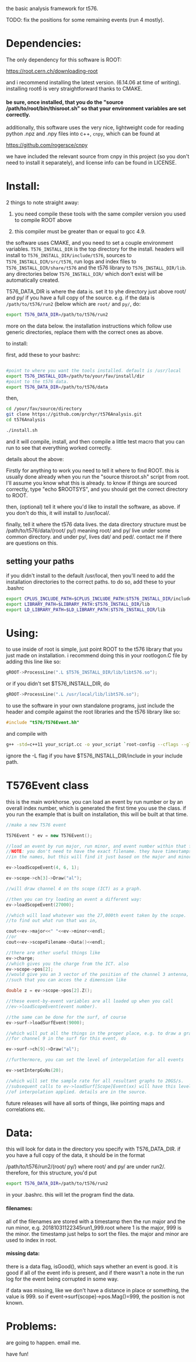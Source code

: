 the basic analysis framework for t576.

TODO:  fix the positions for some remaining events (run 4 mostly). 

# Dependencies:

The only dependency for this software is ROOT:

https://root.cern.ch/downloading-root

and i recommend installing the latest version. (6.14.06 at time of writing). installing root6 is very straightforward thanks to CMAKE.

 #### be sure, once installed, that you do the "source /path/to/root/bin/thisroot.sh" so that your environment variables are set correctly.



additionally, this software uses the very nice, lightweight code for reading python .npz and .npy files into c++, ```cnpy```, which can be found at

https://github.com/rogersce/cnpy

we have included the relevant source from cnpy in this project (so you don't need to install it separately), and license info can be found in LICENSE. 

# Install:

2 things to note straight away:

1) you need compile these tools with the same compiler version you used to compile ROOT above

2) this compiler must be greater than or equal to gcc 4.9. 


the software uses CMAKE, and you need to set a couple environment variables. ```T576_INSTALL_DIR``` is the top directory for the install. headers will install to ```T576_INSTALL_DIR/include/t576```, sources to  ```T576_INSTALL_DIR/src/t576```,  run logs and index files to ```T576_INSTALL_DIR/share/t576``` and the t576 library to ```T576_INSTALL_DIR/lib```. any directories below ```T576_INSTALL_DIR/``` which don't exist will be automatically created.

T576_DATA_DIR is where the data is. set it to yhe directory just above root/ and py/ if you have a full copy of the source. e.g. if the data is ```/path/to/t576/run2``` (below which are ```root/``` and ```py/```, do:

```bash
export T576_DATA_DIR=/path/to/t576/run2
```

more on the data below. the installation instructions which follow use generic directories, replace them with the correct ones as above.


to install: 

first, add these to your bashrc:
```bash

#point to where you want the tools installed. default is /usr/local
export T576_INSTALL_DIR=/path/to/your/fav/install/dir
#point to the t576 data. 
export T576_DATA_DIR=/path/to/t576/data
```

then,
```bash
cd /your/fav/source/directory
git clone https://github.com/prchyr/t576Analysis.git
cd t576Analysis

./install.sh
```

and it will compile, install, and then compile a little test macro that you can run to see that everything worked correctly.


details about the above:


Firstly for anything to work you need to tell it where to find ROOT. this is usually done already when you run the "source thisroot.sh" script from root. I'll assume you know what this is already. to know if things are sourced correctly, type "echo $ROOTSYS", and you should get the correct directory to ROOT.


then, (optional) tell it where you'd like to install the software, as above. if you don't do this, it will install to /usr/local/.

finally, tell it where the t576 data lives. the data directory structure must be /path/to/t576/data/(root/ py/) meaning root/ and py/ live under some common directory. and under py/, lives dat/ and ped/. contact me if there are questions on this.

## setting your paths

if you didn't install to the default /usr/local, then you'll need to add the installation directories to the correct paths. to do so, add these to your .bashrc

```bash
export CPLUS_INCLUDE_PATH=$CPLUS_INCLUDE_PATH:$T576_INSTALL_DIR/include
export LIBRARY_PATH=$LIBRARY_PATH:$T576_INSTALL_DIR/lib
export LD_LIBRARY_PATH=$LD_LIBRARY_PATH:$T576_INSTALL_DIR/lib
```

# Using:

to use inside of root is simple, just point ROOT to the t576 library that you just made on installation. i recommend doing this in your rootlogon.C file by adding this line like so:
```c++
gROOT->ProcessLine(".L $T576_INSTALL_DIR/lib/libt576.so");
```
or if you didn't set $T576_INSTALL_DIR, do
``` c++
gROOT->ProcessLine(".L /usr/local/lib/libt576.so");
```


to use the software in your own standalone programs, just include the header and compile against the root libraries and the t576 library like so:

```c++
#include "t576/T576Event.hh"
```
and compile with
```bash
g++ -std=c++11 your_script.cc -o your_script `root-config --cflags --glibs --libs` -L$T576_INSTALL_DIR/include/t576 -lt576
```
ignore the -L flag if you have $T576_INSTALL_DIR/include in your include path.


# T576Event class

this is the main workhorse. you can load an event by run number or by an overall index number, which is generated the first time you use the class. if you run the example that is built on installation, this will be built at that time.

```c++
//make a new T576 event

T576Event * ev = new T576Event();

//load an event by run major, run minor, and event number within that file
//NOTE: you don't need to have the exact filename. they have timestamps etc
//in the names, but this will find it just based on the major and minor.

ev->loadScopeEvent(4, 6, 1);

ev->scope->ch[3]->Draw("al");

//will draw channel 4 on ths scope (ICT) as a graph.

//then you can try loading an event a different way:
ev->loadScopeEvent(27000);

//which will load whatever was the 27,000th event taken by the scope.
//to find out what run that was in,

cout<<ev->major<<" "<<ev->minor<<endl;
//or
cout<<ev->scopeFilename->Data()<<endl;

//there are other useful things like
ev->charge;
//which gives you the charge from the ICT. also
ev->scope->pos[2];
//would give you an 3 vector of the position of the channel 3 antenna,
//such that you can acces the z dimension like

double z = ev->scope->pos[2].Z();

//these event-by-event variables are all loaded up when you call
//ev->loadScopeEvent(event number). 

//the same can be done for the surf, of course
ev->surf->loadSurfEvent(9000);

//which will put all the things in the proper place, e.g. to draw a graph
//for channel 9 in the surf for this event, do

ev->surf->ch[9]->Draw("al");

//furthermore, you can set the level of interpolation for all events

ev->setInterpGsNs(20);

//which will set the sample rate for all resultant graphs to 20GS/s.
//subsequent calls to ev->loadSurf[Scope]Event(xx) will have this level
//of interpolation applied. details are in the source.


```
future releases will have all sorts of things, like pointing maps and correlations etc.

# Data:

this will look for data in the directory you specify with T576_DATA_DIR. if you have a full copy of the data, it should be in the format

/path/to/t576/run2/(root/ py/) where root/ and py/ are under run2/. therefore, for this structure, you'd put

```bash
export T576_DATA_DIR=/path/to/t576/run2
```
in your .bashrc. this will let the program find the data.

#### filenames:

all of the filenames are stored with a timestamp then the run major and the run minor, e.g. 20181031122345run1_999.root where 1 is the major, 999 is the minor. the timestamp just helps to sort the files. the major and minor are used to index in root. 

#### missing data:

there is a data flag, isGood(), which says whether an event is good. it is good if all of the event info is present, and if there wasn't a note in the run log for the event being corrupted in some way.

if data was missing, like we don't have a distance in place or something, the value is 999. so if event->surf{scope}->pos.Mag()=999, the position is not known. 

# Problems:

are going to happen. email me.


have fun!